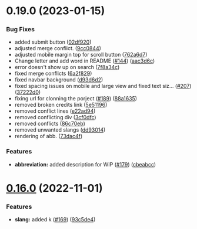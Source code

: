 # 0.19.0 (2023-01-15)


### Bug Fixes

* added submit button ([02df920](https://github.com/danitacodes/Abbreve/commit/02df9204cd353cc16dcf636355e5d198d1e54e0b))
* adjusted merge conflict. ([9cc0844](https://github.com/danitacodes/Abbreve/commit/9cc0844980140aee9f2a49c06cf7b93677becd59))
* adjusted mobile margin top for scroll button ([762a6d7](https://github.com/danitacodes/Abbreve/commit/762a6d7012df32f7ceb2bf237ebd4edd5e1962f6))
* Change letter and add word in README ([#144](https://github.com/danitacodes/Abbreve/issues/144)) ([aac3d6c](https://github.com/danitacodes/Abbreve/commit/aac3d6c6533044dfc8d82d7c4a945a7c8c1f042f))
* error doesn't show up on search ([7f8a34c](https://github.com/danitacodes/Abbreve/commit/7f8a34c0955494defdb69494bc05dc534e41c89c))
* fixed merge conflicts ([6a2f829](https://github.com/danitacodes/Abbreve/commit/6a2f829cb42c7bab01f27218b777d8f0fb4adc53))
* fixed navbar background ([d93d6d2](https://github.com/danitacodes/Abbreve/commit/d93d6d27a568c001f178c5011c805fa0d2b18142))
* fixed spacing issues on mobile and large view and fixed text siz… ([#207](https://github.com/danitacodes/Abbreve/issues/207)) ([37222d0](https://github.com/danitacodes/Abbreve/commit/37222d053fa7aa2ad789eb2ed50255b319ff4341))
* fixing url for clonning the porject ([#189](https://github.com/danitacodes/Abbreve/issues/189)) ([88a1635](https://github.com/danitacodes/Abbreve/commit/88a163529e73daee349ea101708783b96fb9cfc2))
* removed broken credits link ([5e51196](https://github.com/danitacodes/Abbreve/commit/5e51196da3b473198b54b8a00950c6a6386dd6a9))
* removed conflict lines ([e22ad94](https://github.com/danitacodes/Abbreve/commit/e22ad94c9398832060d8b582cb80ccb46ee701cc))
* removed conflicting div ([3cf0dfc](https://github.com/danitacodes/Abbreve/commit/3cf0dfc6c865475c3aa7572d9280e7e315783ebe))
* removed conflicts ([86c70eb](https://github.com/danitacodes/Abbreve/commit/86c70ebaa283dbd5aeefed239946f67d894f29d2))
* removed unwanted slangs ([dd93014](https://github.com/danitacodes/Abbreve/commit/dd930148bd01427f9aa3bc3858d27b118d6443a4))
* rendering of abb. ([73dac4f](https://github.com/danitacodes/Abbreve/commit/73dac4f24ee7eee21c1d8205940f6a2b78e66504))


### Features

* **abbreviation:** added description for WIP ([#179](https://github.com/Njong392/Abbreve/issues/179)) ([cbeabcc](https://github.com/Njong392/Abbreve/commit/cbeabcc4369ed3bf120690483eb3dc43242a0537))



# [0.16.0](https://github.com/Njong392/Abbreve/compare/v0.13.1...v0.16.0) (2022-11-01)


### Features

* **slang:** added k ([#169](https://github.com/Njong392/Abbreve/issues/169)) ([93c5de4](https://github.com/Njong392/Abbreve/commit/93c5de4d8220e988c419c54140bea3e753f7700b))



